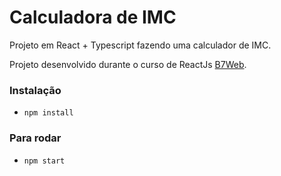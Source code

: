 # Calculadora de IMC

Projeto em React + Typescript
fazendo uma calculador de IMC.

Projeto desenvolvido durante o curso de ReactJs [B7Web](https://b7web.com.br).

### Instalação

- `npm install`

### Para rodar

- `npm start `